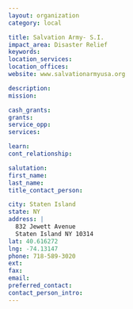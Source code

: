 ```yaml
---
layout: organization
category: local

title: Salvation Army- S.I.
impact_area: Disaster Relief
keywords: 
location_services: 
location_offices: 
website: www.salvationarmyusa.org

description: 
mission: 

cash_grants: 
grants: 
service_opp: 
services: 

learn: 
cont_relationship: 

salutation: 
first_name: 
last_name: 
title_contact_person: 

city: Staten Island
state: NY
address: |
  832 Jewett Avenue     
  Staten Island NY 10314
lat: 40.616272
lng: -74.13147
phone: 718-589-3020
ext: 
fax: 
email: 
preferred_contact: 
contact_person_intro: 
---
```

